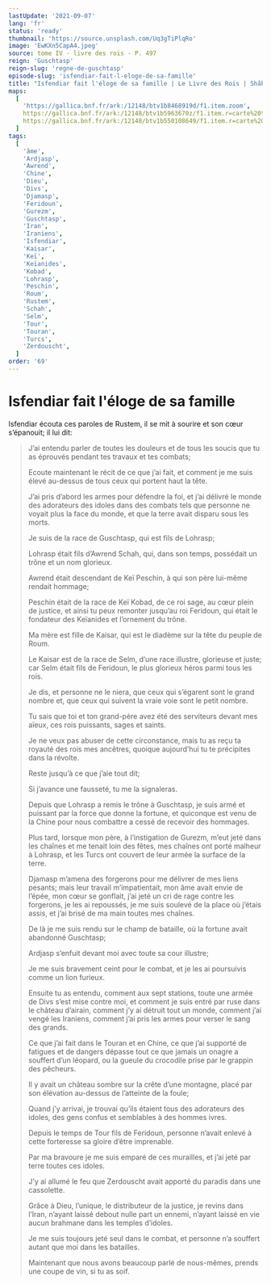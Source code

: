 ```yaml
---
lastUpdate: '2021-09-07'
lang: 'fr'
status: 'ready'
thumbnail: 'https://source.unsplash.com/Uq3gTiPlqRo'
image: 'EwKXn5CapA4.jpeg'
source: tome IV - livre des rois - P. 497
reign: 'Guschtasp'
reign-slug: 'regne-de-guschtasp'
episode-slug: 'isfendiar-fait-l-eloge-de-sa-famille'
title: "Isfendiar fait l'éloge de sa famille | Le Livre des Rois | Shâhnâmeh"
maps:
  [
    'https://gallica.bnf.fr/ark:/12148/btv1b8468919d/f1.item.zoom',
    https://gallica.bnf.fr/ark:/12148/btv1b5963670z/f1.item.r=carte%20touran.zoom,
    https://gallica.bnf.fr/ark:/12148/btv1b550108649/f1.item.r=carte%20touran.zoom,
  ]
tags:
  [
    'âme',
    'Ardjasp',
    'Awrend',
    'Chine',
    'Dieu',
    'Divs',
    'Djamasp',
    'Feridoun',
    'Gurezm',
    'Guschtasp',
    'Iran',
    'Iraniens',
    'Isfendiar',
    'Kaisar',
    'Keï',
    'Keïanides',
    'Kobad',
    'Lohrasp',
    'Peschin',
    'Roum',
    'Rustem',
    'Schah',
    'Selm',
    'Tour',
    'Touran',
    'Turcs',
    'Zerdouscht',
  ]
order: '69'
---
```


<!-- LTeX: language=fr -->

# Isfendiar fait l'éloge de sa famille

Isfendiar écouta ces paroles de Rustem, il se mit à sourire et son cœur s’épanouit; il lui dit:

> J’ai entendu parler de toutes les douleurs et de tous les soucis que tu as éprouvés pendant tes travaux et tes combats;
>
> Ecoute maintenant le récit de ce que j’ai fait, et comment je me suis élevé au-dessus de tous ceux qui portent haut la tête.
>
> J’ai pris d’abord les armes pour défendre la foi, et j’ai délivré le monde des adorateurs des idoles dans des combats tels que personne ne voyait plus la face du monde, et que la terre avait disparu sous les morts.
>
> Je suis de la race de Guschtasp, qui est fils de Lohrasp;
>
> Lohrasp était fils d’Awrend Schah, qui, dans son temps, possédait un trône et un nom glorieux.
>
> Awrend était descendant de Keï Peschin, à qui son père lui-même rendait hommage;
>
> Peschin était de la race de Keï Kobad, de ce roi sage, au cœur plein de justice, et ainsi tu peux remonter jusqu’au roi Feridoun, qui était le fondateur des Keïanides et l’ornement du trône.
>
> Ma mère est fille de Kaisar, qui est le diadème sur la tête du peuple de Roum.
>
> Le Kaisar est de la race de Selm, d’une race illustre, glorieuse et juste; car Selm était fils de Feridoun, le plus glorieux héros parmi tous les rois.
>
> Je dis, et personne ne le niera, que ceux qui s’égarent sont le grand nombre et, que ceux qui suivent la vraie voie sont le petit nombre.
>
> Tu sais que toi et ton grand-père avez été des serviteurs devant mes aïeux, ces rois puissants, sages et saints.
>
> Je ne veux pas abuser de cette circonstance, mais tu as reçu ta royauté des rois mes ancêtres, quoique aujourd’hui tu te précipites dans la révolte.
>
> Reste jusqu’à ce que j’aie tout dit;
>
> Si j’avance une fausseté, tu me la signaleras.
>
> Depuis que Lohrasp a remis le trône à Guschtasp, je suis armé et puissant par la force que donne la fortune, et quiconque est venu de la Chine pour nous combattre a cessé de recevoir des hommages.
>
> Plus tard, lorsque mon père, à l’instigation de Gurezm, m’eut jeté dans les chaînes et me tenait loin des fêtes, mes chaînes ont porté malheur à Lohrasp, et les Turcs ont couvert de leur armée la surface de la terre.
>
> Djamasp m’amena des forgerons pour me délivrer de mes liens pesants; mais leur travail m’impatientait, mon âme avait envie de l’épée, mon cœur se gonflait, j’ai jeté un cri de rage contre les forgerons, je les ai repoussés, je me suis soulevé de la place où j’étais assis, et j’ai brisé de ma main toutes mes chaînes.
>
> De là je me suis rendu sur le champ de bataille, où la fortune avait abandonné Guschtasp;
>
> Ardjasp s’enfuit devant moi avec toute sa cour illustre;
>
> Je me suis bravement ceint pour le combat, et je les ai poursuivis comme un lion furieux.
>
> Ensuite tu as entendu, comment aux sept stations, toute une armée de Divs s’est mise contre moi, et comment je suis entré par ruse dans le château d’airain, comment j’y ai détruit tout un monde, comment j’ai vengé les Iraniens, comment j’ai pris les armes pour verser le sang des grands.
>
> Ce que j’ai fait dans le Touran et en Chine, ce que j’ai supporté de fatigues et de dangers dépasse tout ce que jamais un onagre a souffert d’un léopard, ou la gueule du crocodile prise par le grappin des pêcheurs.
>
> Il y avait un château sombre sur la crête d’une montagne, placé par son élévation au-dessus de l’atteinte de la foule;
>
> Quand j’y arrivai, je trouvai qu’ils étaient tous des adorateurs des idoles, des gens confus et semblables à des hommes ivres.
>
> Depuis le temps de Tour fils de Feridoun, personne n’avait enlevé à cette forteresse sa gloire d’être imprenable.
>
> Par ma bravoure je me suis emparé de ces murailles, et j’ai jeté par terre toutes ces idoles.
>
> J’y ai allumé le feu que Zerdouscht avait apporté du paradis dans une cassolette.
>
> Grâce à Dieu, l’unique, le distributeur de la justice, je revins dans l’Iran, n’ayant laissé debout nulle part un ennemi, n’ayant laissé en vie aucun brahmane dans les temples d’idoles.
>
> Je me suis toujours jeté seul dans le combat, et personne n’a souffert autant que moi dans les batailles.
>
> Maintenant que nous avons beaucoup parlé de nous-mêmes, prends une coupe de vin, si tu as soif.
